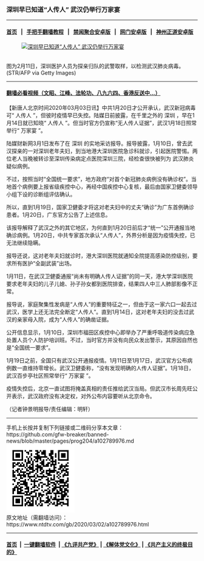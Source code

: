 ### 深圳早已知道“人传人” 武汉仍举行万家宴
------------------------

#### [首页](https://github.com/gfw-breaker/banned-news/blob/master/README.md) &nbsp;&nbsp;|&nbsp;&nbsp; [手把手翻墙教程](https://github.com/gfw-breaker/guides/wiki) &nbsp;&nbsp;|&nbsp;&nbsp; [禁闻聚合安卓版](https://github.com/gfw-breaker/bn-android) &nbsp;&nbsp;|&nbsp;&nbsp; [网门安卓版](https://github.com/oGate2/oGate) &nbsp;&nbsp;|&nbsp;&nbsp; [神州正道安卓版](https://github.com/SzzdOgate/update) 



<div><div class="featured_image">
 <a href="https://i.ntdtv.com/assets/uploads/2020/03/GettyImages-1200211674.jpg" target="_blank">
  <figure>
   <img alt="深圳早已知道“人传人” 武汉仍举行万家宴" src="https://i.ntdtv.com/assets/uploads/2020/03/GettyImages-1200211674-800x450.jpg"/>
  </figure><br/>
 </a>
 <span class="caption">
  图为2月11日，深圳医护人员为探亲归队的武警取样，以检测武汉肺炎病毒。(STR/AFP via Getty Images)
 </span>
</div>
</div><hr/>

#### [翻墙必看视频（文昭、江峰、法轮功、八九六四、香港反送中...）](https://github.com/gfw-breaker/banned-news/blob/master/pages/link3.md)

<div><div class="post_content" itemprop="articleBody">
 <p>
  【新唐人北京时间2020年03月03日讯】中共1月20日才公开承认，武汉新冠病毒可“
  <ok href="https://www.ntdtv.com/gb/人传人.htm">
   人传人
  </ok>
  ”，但彼时疫情早已失控。陆媒日前披露，在千里之外的
  <ok href="https://www.ntdtv.com/gb/深圳.htm">
   深圳
  </ok>
  ，早在1月14日就已知晓“
  <ok href="https://www.ntdtv.com/gb/人传人.htm">
   人传人
  </ok>
  ”。但当时官方仍宣称“无人传人证据”，武汉1月18日照常举行“
  <ok href="https://www.ntdtv.com/gb/万家宴.htm">
   万家宴
  </ok>
  ”。
 </p>
 <p>
  陆媒财新网3月1日发布了在
  <ok href="https://www.ntdtv.com/gb/深圳.htm">
   深圳
  </ok>
  的实地采访报导。报导披露，1月10日，曾去武汉探亲的一对深圳老年夫妇，到当地港大深圳医院急诊科就诊，引起医院警惕。两位老人当晚被转诊至深圳传染病定点医院深圳三院，经检查很快被列为
  <ok href="https://www.ntdtv.com/gb/武汉肺炎.htm">
   武汉肺炎
  </ok>
  疑似病例。
 </p>
 <p>
  不过，按照当时“全国统一要求”，地方政府“对首个新冠肺炎病例没有确诊权”。当地首个病例要上报省级疾控中心，再经中国疾控中心复核，最后由国家卫健委领导小组下设的诊断组评估确认。
 </p>
 <p>
  所以，直到1月19日，国家卫健委才将这对老夫妇中的丈夫“确诊”为广东首例确诊患者。1月20日，广东官方公告了上述信息。
 </p>
 <p>
  该报导解释了武汉之外的其它地区，为何直到1月20日前后才“统一”公开通报当地确诊病例。1月20日，中共专家首次承认“人传人”，外界分析是因为疫情失控，已无法继续隐瞒。
 </p>
 <p>
  报导还说，这对老年夫妇就诊时，港大深圳医院就通知全院提高感染防控级别，要求所有医护“全副武装”出场。
 </p>
 <p>
  1月11日，在武汉卫健委通报“尚未有明确人传人证据”的同一天，港大学深圳医院要求老年夫妇的儿子儿媳、孙子孙女都到医院排查，结果四人中三人肺部影像不正常。
 </p>
 <p>
  报导说，家庭聚集性发病是“人传人”的重要特征之一，但由于这一家六口一起去过武汉，医学上还无法完全断定“人传人”。直到1月14日，这对老年夫妇的没去过武汉的亲家母入院，成为“人传人”的确凿证据。
 </p>
 <p>
  公开信息显示，1月10日，深圳市福田区疾控中心即举办了严重呼吸道传染病应急处置人员个人防护培训班。不过，当时官方并没有向民众发出警示，其原因自然也是“全国统一要求”。
 </p>
 <p>
  1月19日之前，全国只有武汉公开通报疫情。1月11日至1月17日，武汉官方公布病例数一直维持零增长。武汉卫健委称，“没有发现明确的人传人证据”。1月18日，武汉百步亭社区照常举行“
  <ok href="https://www.ntdtv.com/gb/万家宴.htm">
   万家宴
  </ok>
  ”。
 </p>
 <p>
  疫情失控后，北京一直试图将掩盖真相的责任推给武汉当局。但武汉市长周先旺公开表示，武汉政府没有决定权，对外公布内容要听从北京命令。
 </p>
 <p>
  （记者钟景明报导/责任编辑：明轩）
 </p>
 <div class="single_ad">
 </div>
</div>
</div>
<hr/>
手机上长按并复制下列链接或二维码分享本文章：<br/>
https://github.com/gfw-breaker/banned-news/blob/master/pages/prog204/a102789976.md <br/>
<a href='https://github.com/gfw-breaker/banned-news/blob/master/pages/prog204/a102789976.md'><img src='https://github.com/gfw-breaker/banned-news/blob/master/pages/prog204/a102789976.md.png'/></a> <br/>
原文地址（需翻墙访问）：https://www.ntdtv.com/gb/2020/03/02/a102789976.html


------------------------
#### [首页](https://github.com/gfw-breaker/banned-news/blob/master/README.md) &nbsp;|&nbsp; [一键翻墙软件](https://github.com/gfw-breaker/nogfw/blob/master/README.md) &nbsp;| [《九评共产党》](https://github.com/gfw-breaker/9ping.md/blob/master/README.md#九评之一评共产党是什么) | [《解体党文化》](https://github.com/gfw-breaker/jtdwh.md/blob/master/README.md) | [《共产主义的终极目的》](https://github.com/gfw-breaker/gczydzjmd.md/blob/master/README.md)


<img src='http://gfw-breaker.win/banned-news/pages/prog204/a102789976.md' width='0px' height='0px'/>